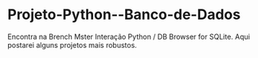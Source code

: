 # Projeto-Python--Banco-de-Dados
Encontra na Brench Mster
Interação Python / DB Browser for SQLite.
Aqui postarei alguns projetos mais robustos.
